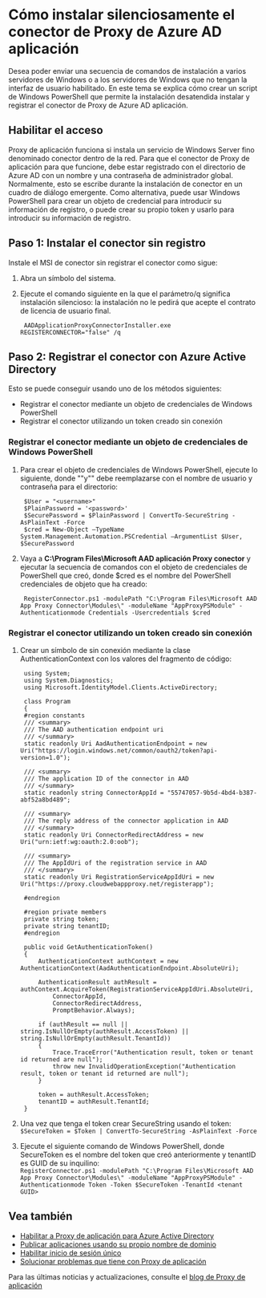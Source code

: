 <properties
    pageTitle="Cómo instalar silenciosamente el conector de Proxy de aplicación de AD Azure | Microsoft Azure"
    description="Trata sobre cómo realizar una instalación de conector de Proxy de aplicación de Azure AD para proporcionar acceso remoto seguro a sus aplicaciones locales silenciosa."
    services="active-directory"
    documentationCenter=""
    authors="kgremban"
    manager="femila"
    editor=""/>

<tags
    ms.service="active-directory"
    ms.workload="identity"
    ms.tgt_pltfrm="na"
    ms.devlang="na"
    ms.topic="article"
    ms.date="06/22/2016"
    ms.author="kgremban"/>

# <a name="how-to-silently-install-the-azure-ad-application-proxy-connector"></a>Cómo instalar silenciosamente el conector de Proxy de Azure AD aplicación

Desea poder enviar una secuencia de comandos de instalación a varios servidores de Windows o a los servidores de Windows que no tengan la interfaz de usuario habilitado. En este tema se explica cómo crear un script de Windows PowerShell que permite la instalación desatendida instalar y registrar el conector de Proxy de Azure AD aplicación.

## <a name="enabling-access"></a>Habilitar el acceso
Proxy de aplicación funciona si instala un servicio de Windows Server fino denominado conector dentro de la red. Para que el conector de Proxy de aplicación para que funcione, debe estar registrado con el directorio de Azure AD con un nombre y una contraseña de administrador global. Normalmente, esto se escribe durante la instalación de conector en un cuadro de diálogo emergente. Como alternativa, puede usar Windows PowerShell para crear un objeto de credencial para introducir su información de registro, o puede crear su propio token y usarlo para introducir su información de registro.

## <a name="step-1--install-the-connector-without-registration"></a>Paso 1: Instalar el conector sin registro


Instale el MSI de conector sin registrar el conector como sigue:


1. Abra un símbolo del sistema.
2. Ejecute el comando siguiente en la que el parámetro/q significa instalación silencioso: la instalación no le pedirá que acepte el contrato de licencia de usuario final.

        AADApplicationProxyConnectorInstaller.exe REGISTERCONNECTOR="false" /q

## <a name="step-2-register-the-connector-with-azure-active-directory"></a>Paso 2: Registrar el conector con Azure Active Directory
Esto se puede conseguir usando uno de los métodos siguientes:


- Registrar el conector mediante un objeto de credenciales de Windows PowerShell
- Registrar el conector utilizando un token creado sin conexión

### <a name="register-the-connector-using-a-windows-powershell-credential-object"></a>Registrar el conector mediante un objeto de credenciales de Windows PowerShell


1. Para crear el objeto de credenciales de Windows PowerShell, ejecute lo siguiente, donde "<username>"y"<password>" debe reemplazarse con el nombre de usuario y contraseña para el directorio:

        $User = "<username>"
        $PlainPassword = '<password>'
        $SecurePassword = $PlainPassword | ConvertTo-SecureString -AsPlainText -Force
        $cred = New-Object –TypeName System.Management.Automation.PSCredential –ArgumentList $User, $SecurePassword

2. Vaya a **C:\Program Files\Microsoft AAD aplicación Proxy conector** y ejecutar la secuencia de comandos con el objeto de credenciales de PowerShell que creó, donde $cred es el nombre del PowerShell credenciales de objeto que ha creado:

        RegisterConnector.ps1 -modulePath "C:\Program Files\Microsoft AAD App Proxy Connector\Modules\" -moduleName "AppProxyPSModule" -Authenticationmode Credentials -Usercredentials $cred


### <a name="register-the-connector-using-a-token-created-offline"></a>Registrar el conector utilizando un token creado sin conexión

1. Crear un símbolo de sin conexión mediante la clase AuthenticationContext con los valores del fragmento de código:


        using System;
        using System.Diagnostics;
        using Microsoft.IdentityModel.Clients.ActiveDirectory;

        class Program
        {
        #region constants
        /// <summary>
        /// The AAD authentication endpoint uri
        /// </summary>
        static readonly Uri AadAuthenticationEndpoint = new Uri("https://login.windows.net/common/oauth2/token?api-version=1.0");

        /// <summary>
        /// The application ID of the connector in AAD
        /// </summary>
        static readonly string ConnectorAppId = "55747057-9b5d-4bd4-b387-abf52a8bd489";

        /// <summary>
        /// The reply address of the connector application in AAD
        /// </summary>
        static readonly Uri ConnectorRedirectAddress = new Uri("urn:ietf:wg:oauth:2.0:oob");

        /// <summary>
        /// The AppIdUri of the registration service in AAD
        /// </summary>
        static readonly Uri RegistrationServiceAppIdUri = new Uri("https://proxy.cloudwebappproxy.net/registerapp");

        #endregion

        #region private members
        private string token;
        private string tenantID;
        #endregion

        public void GetAuthenticationToken()
        {
            AuthenticationContext authContext = new AuthenticationContext(AadAuthenticationEndpoint.AbsoluteUri);

            AuthenticationResult authResult = authContext.AcquireToken(RegistrationServiceAppIdUri.AbsoluteUri,
                ConnectorAppId,
                ConnectorRedirectAddress,
                PromptBehavior.Always);

            if (authResult == null || string.IsNullOrEmpty(authResult.AccessToken) || string.IsNullOrEmpty(authResult.TenantId))
            {
                Trace.TraceError("Authentication result, token or tenant id returned are null");
                throw new InvalidOperationException("Authentication result, token or tenant id returned are null");
            }

            token = authResult.AccessToken;
            tenantID = authResult.TenantId;
        }





2. Una vez que tenga el token crear SecureString usando el token: <br>
`$SecureToken = $Token | ConvertTo-SecureString -AsPlainText -Force`
3. Ejecute el siguiente comando de Windows PowerShell, donde SecureToken es el nombre del token que creó anteriormente y tenantID es GUID de su inquilino: <br>
`RegisterConnector.ps1 -modulePath "C:\Program Files\Microsoft AAD App Proxy Connector\Modules\" -moduleName "AppProxyPSModule" -Authenticationmode Token -Token $SecureToken -TenantId <tenant GUID>`



## <a name="see-also"></a>Vea también

- [Habilitar a Proxy de aplicación para Azure Active Directory](active-directory-application-proxy-enable.md)
- [Publicar aplicaciones usando su propio nombre de dominio](active-directory-application-proxy-custom-domains.md)
- [Habilitar inicio de sesión único](active-directory-application-proxy-sso-using-kcd.md)
- [Solucionar problemas que tiene con Proxy de aplicación](active-directory-application-proxy-troubleshoot.md)

Para las últimas noticias y actualizaciones, consulte el [blog de Proxy de aplicación](http://blogs.technet.com/b/applicationproxyblog/)

